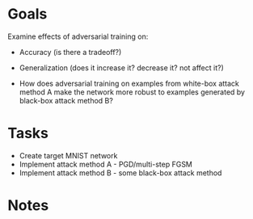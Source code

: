 # Goals

Examine effects of adversarial training on:
* Accuracy (is there a tradeoff?)
* Generalization (does it increase it? decrease it? not affect it?)

* How does adversarial training on examples from white-box attack method A make the network more robust to examples generated by black-box attack method B?

# Tasks

* Create target MNIST network
* Implement attack method A - PGD/multi-step FGSM
* Implement attack method B - some black-box attack method

# Notes
